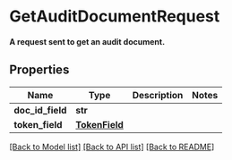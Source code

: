 # GetAuditDocumentRequest

#### A request sent to get an audit document.

## Properties
Name | Type | Description | Notes
------------ | ------------- | ------------- | -------------
**doc_id_field** | **str** |  | 
**token_field** | [**TokenField**](TokenField.md) |  | 

[[Back to Model list]](../README.md#documentation-for-models) [[Back to API list]](../README.md#documentation-for-api-endpoints) [[Back to README]](../README.md)



